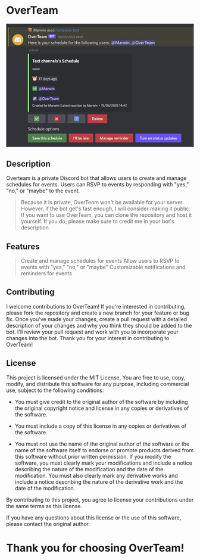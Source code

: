 # **OverTeam**

![OverTeam preview](./assets/OTP.jpg "OverTeam preview")


## Description

Overteam is a private Discord bot that allows users to create and manage schedules for events. Users can RSVP to events by responding with "yes," "no," or "maybe" to the event.

> Because it is private, OverTeam won't be available for your server. However, if the bot get's fast enough, I will consider making it public. If you want to use OverTeam, you can clone the repository and host it yourself. If you do, please make sure to credit me in your bot's description.

## Features

>Create and manage schedules for events
Allow users to RSVP to events with "yes," "no," or "maybe"
Customizable notifications and reminders for events

## Contributing

I welcome contributions to OverTeam! If you're interested in contributing, please fork the repository and create a new branch for your feature or bug fix. Once you've made your changes, create a pull request with a detailed description of your changes and why you think they should be added to the bot. I'll review your pull request and work with you to incorporate your changes into the bot. Thank you for your interest in contributing to OverTeam!

## License

This project is licensed under the MIT License. You are free to use, copy, modify, and distribute this software for any purpose, including commercial use, subject to the following conditions:

- You must give credit to the original author of the software by including the original copyright notice and license in any copies or derivatives of the software.

- You must include a copy of this license in any copies or derivatives of the software.

- You must not use the name of the original author of the software or the name of the software itself to endorse or promote products derived from this software without prior written permission.
If you modify the software, you must clearly mark your modifications and include a notice describing the nature of the modification and the date of the modification. You must also clearly mark any derivative works and include a notice describing the nature of the derivative work and the date of the modification.

By contributing to this project, you agree to license your contributions under the same terms as this license.

If you have any questions about this license or the use of this software, please contact the original author.

# **Thank you for choosing OverTeam!**